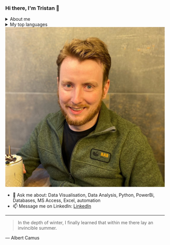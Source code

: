 ### Hi there, I'm Tristan 👋

<details>
<summary>About me</summary>
<p>With over 10 years experience working for Network Rail, currently managing the Development Team on the North East Route and developing the access plan for future years.  I work with various stakeholders to develop an planning strategy for accessing and maintaining the railway across North East England, which includes resolving cross-route conflicts and disputes and agreeing late notice disruptive change.
 </p><p>
An aspiring data scientist, I am currently undertaking bootcamp with HyperionDev in my spare time to hone my programming and data analysis skills. After learning how to code during my MSc degree at York, I have continued to expand my knowledge and have taught myself to code in a number of languages such as Python, Visual Basic, HTML, CSS, jQuery, PHP, MYSQL, Bootstrap, Django. I also have experience building websites (in my spare time) and writing databases.</p>
</details>

<details>
<summary>My top languages</summary>
 
| Rank | Languages |
|-----:|-----------|
|     1| Python    |
|     2| SQL       |
|     3| VBA       |
 
</details>


<picture>
 <source media="(prefers-color-scheme: dark)" srcset="242596082_10159345034331992_1803981174984505845_n.jpg">
 <source media="(prefers-color-scheme: light)" srcset="242596082_10159345034331992_1803981174984505845_n.jpg">
 <img alt="Tristan Bowles" src="242596082_10159345034331992_1803981174984505845_n.jpg">
</picture>

- 💬 Ask me about: Data Visualisation, Data Analysis, Python, PowerBi, Databases, MS Access, Excel, automation
- 📫 Message me on LinkedIn: <a href='http://www.linkedin.com/in/tristan-bowles-25077323/'>LinkedIn</a>


<!--
**trisvandis/trisvandis** is a ✨ _special_ ✨ repository because its `README.md` (this file) appears on your GitHub profile.

Here are some ideas to get you started:

- 🔭 I’m currently working on ...
- 🌱 I’m currently learning ...
- 👯 I’m looking to collaborate on ...
- 🤔 I’m looking for help with ...
- 💬 Ask me about ...
- 📫 How to reach me: ...
- 😄 Pronouns: ...
- ⚡ Fun fact: ...
-->

---
> In the depth of winter, I finally learned that within me there lay an invincible summer.
> 
— Albert Camus


